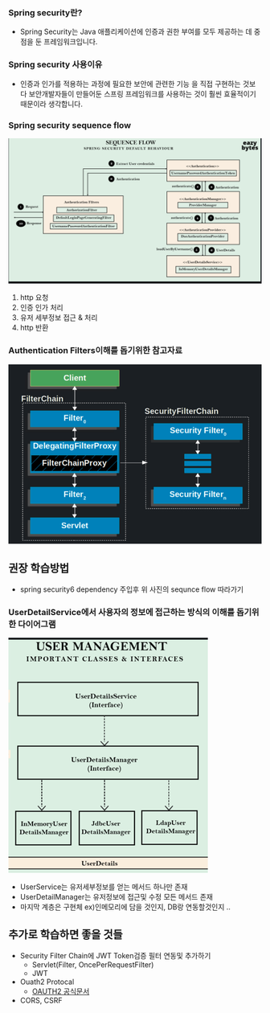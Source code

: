 ### Spring security란?
- Spring Security는 Java 애플리케이션에 인증과 권한 부여를 모두 제공하는 데 중점을 둔 프레임워크입니다.

### Spring security 사용이유
- 인증과 인가를 적용하는 과정에 필요한 보안에 관련한 기능 을 직접 구현하는 것보다 보안개발자들이 만들어둔 스프링 프레임워크를 사용하는 것이 훨씬 효율적이기 때문이라 생각합니다.

### Spring security sequence flow
![img.png](../images/spring/seurity-sequnce-flow.png)
1) http 요청
2) 인증 인가 처리
3) 유저 세부정보 접근 & 처리
4) http 반환

### Authentication Filters이해를 돕기위한 참고자료
![img_1.png](../images/spring/security-filter.png)
## 권장 학습방법
- spring security6 dependency 주입후 위 사진의 sequnce flow 따라가기

### UserDetailService에서 사용자의 정보에 접근하는 방식의 이해를 돕기위한 다이어그램
![userdetailservice.png](..%2Fimages%2Fspring%2Fuserdetailservice.png)
- UserService는 유저세부정보를 얻는 메서드 하나만 존재
- UserDetailManager는 유저정보에 접근및 수정 모든 메서드 존재
- 마지막 계층은 구현체 ex)인메모리에 담을 것인지, DB랑 연동할것인지 ..

## 추가로 학습하면 좋을 것들
- Security Filter Chain에 JWT Token검증 필터 연동및 추가하기
  - Servlet(Filter, OncePerRequestFilter)
  - JWT
- Ouath2 Protocal
  - [OAUTH2 공식문서](https://oauth.net/2/)
- CORS, CSRF